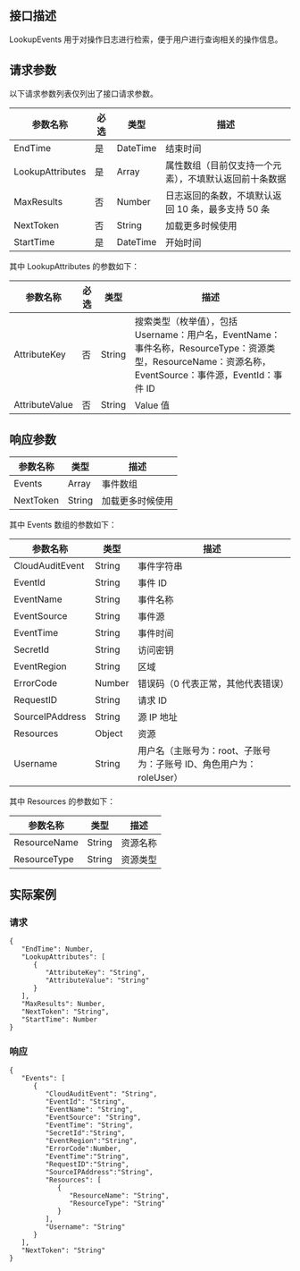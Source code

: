 
## 接口描述
LookupEvents 用于对操作日志进行检索，便于用户进行查询相关的操作信息。
## 请求参数
以下请求参数列表仅列出了接口请求参数。

|参数名称|必选|类型|描述|
|---------|---------|---------|--------|
|EndTime| 是 |DateTime|结束时间|
|LookupAttributes|是|Array|属性数组（目前仅支持一个元素），不填默认返回前十条数据|
|MaxResults|否|Number|日志返回的条数，不填默认返回 10 条，最多支持 50 条|
|NextToken|否|String|加载更多时候使用|
|StartTime|是|DateTime|开始时间|
其中 LookupAttributes 的参数如下：
 
 |参数名称|必选|类型|描述|
|---------|---------|---------|--------|
|AttributeKey|否|	String |搜索类型（枚举值），包括 Username：用户名，EventName：事件名称，ResourceType：资源类型，ResourceName：资源名称，EventSource：事件源，EventId：事件 ID|
|AttributeValue|否|	String	| Value 值|
## 响应参数

| 参数名称 | 类型 | 描述 |
|---------|---------|---------|
| Events | Array | 事件数组 |
| NextToken| String | 加载更多时候使用|

其中 Events 数组的参数如下：


| 参数名称 | 类型 | 描述 |
|---------|---------|---------|
| CloudAuditEvent | String | 事件字符串 |
| EventId | String |事件 ID|
|EventName|String|事件名称|
|EventSource|String|事件源|
|EventTime|String|事件时间|
|SecretId|String|访问密钥|
|EventRegion|String|区域|
|ErrorCode|Number|错误码（0 代表正常，其他代表错误）|
|RequestID|String|请求 ID|
|SourceIPAddress|String|源 IP 地址|
|Resources|Object|资源|
|Username|String|用户名（主账号为：root、子账号为：子账号 ID、角色用户为：roleUser）|

其中 Resources 的参数如下：

| 参数名称 | 类型 | 描述 |
|---------|---------|---------|
| ResourceName | String | 资源名称 |
| ResourceType | String |	资源类型|



## 实际案例
### 请求

```
{
   "EndTime": Number,
   "LookupAttributes": [ 
      { 
         "AttributeKey": "String",
         "AttributeValue": "String"
      }
   ],
   "MaxResults": Number,
   "NextToken": "String",
   "StartTime": Number
}
```
### 响应

```
{
   "Events": [ 
      { 
         "CloudAuditEvent": "String",
         "EventId": "String",
         "EventName": "String",
         "EventSource": "String",
         "EventTime": "String",
         "SecretId":"String",
         "EventRegion":"String",
         "ErrorCode":Number,
         "EventTime":"String",
         "RequestID":"String",
         "SourceIPAddress":"String",
         "Resources": [ 
            { 
               "ResourceName": "String",
               "ResourceType": "String"
            }
         ],
         "Username": "String"
      }
   ],
   "NextToken": "String"
}
```



